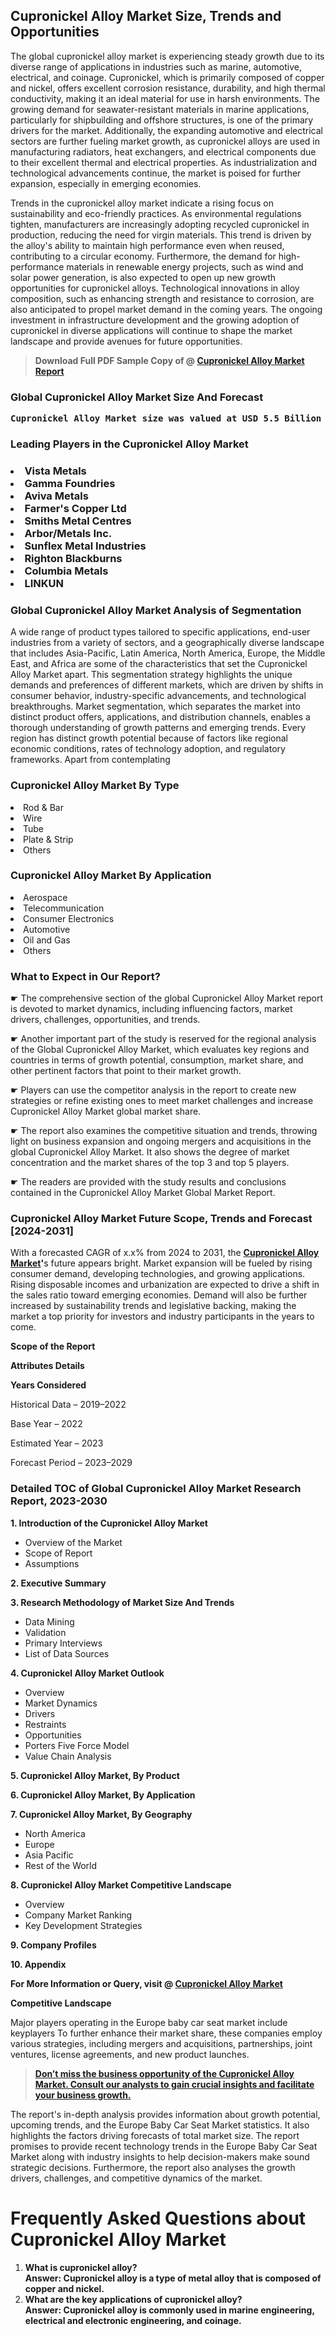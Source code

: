 <p> <h2>Cupronickel Alloy Market Size, Trends and Opportunities</h2><p>The global cupronickel alloy market is experiencing steady growth due to its diverse range of applications in industries such as marine, automotive, electrical, and coinage. Cupronickel, which is primarily composed of copper and nickel, offers excellent corrosion resistance, durability, and high thermal conductivity, making it an ideal material for use in harsh environments. The growing demand for seawater-resistant materials in marine applications, particularly for shipbuilding and offshore structures, is one of the primary drivers for the market. Additionally, the expanding automotive and electrical sectors are further fueling market growth, as cupronickel alloys are used in manufacturing radiators, heat exchangers, and electrical components due to their excellent thermal and electrical properties. As industrialization and technological advancements continue, the market is poised for further expansion, especially in emerging economies.<p>Trends in the cupronickel alloy market indicate a rising focus on sustainability and eco-friendly practices. As environmental regulations tighten, manufacturers are increasingly adopting recycled cupronickel in production, reducing the need for virgin materials. This trend is driven by the alloy's ability to maintain high performance even when reused, contributing to a circular economy. Furthermore, the demand for high-performance materials in renewable energy projects, such as wind and solar power generation, is also expected to open up new growth opportunities for cupronickel alloys. Technological innovations in alloy composition, such as enhancing strength and resistance to corrosion, are also anticipated to propel market demand in the coming years. The ongoing investment in infrastructure development and the growing adoption of cupronickel in diverse applications will continue to shape the market landscape and provide avenues for future opportunities.</p><blockquote id="" class=""><strong>Download Full PDF Sample Copy of @&nbsp;<a href="https://www.verifiedmarketreports.com/download-sample/?rid=678526&utm_source=Glob-Feb&utm_medium=258" target="_blank">Cupronickel Alloy Market Report</a>&nbsp;&nbsp;</strong></blockquote><h3 id="" class=""><strong>Global&nbsp;Cupronickel Alloy Market Size And Forecast</strong></h3><pre class="reader-text-block__code-block"><strong>Cupronickel Alloy Market size was valued at USD 5.5 Billion in 2022 and is projected to reach USD 8.2 Billion by 2030, growing at a CAGR of 5.2% from 2024 to 2030.</strong></pre><h3 id="" class="">Leading Players in the&nbsp;Cupronickel Alloy Market</h3><h3 class=""></Li><Li>Vista Metals</Li><Li> Gamma Foundries</Li><Li> Aviva Metals</Li><Li> Farmer's Copper Ltd</Li><Li> Smiths Metal Centres</Li><Li> Arbor/Metals Inc.</Li><Li> Sunflex Metal Industries</Li><Li> Righton Blackburns</Li><Li> Columbia Metals</Li><Li> LINKUN</h3><h3 id="" class="">Global&nbsp;Cupronickel Alloy Market Analysis of Segmentation</h3><p id="" class="">A wide range of product types tailored to specific applications, end-user industries from a variety of sectors, and a geographically diverse landscape that includes Asia-Pacific, Latin America, North America, Europe, the Middle East, and Africa are some of the characteristics that set the Cupronickel Alloy Market apart. This segmentation strategy highlights the unique demands and preferences of different markets, which are driven by shifts in consumer behavior, industry-specific advancements, and technological breakthroughs. Market segmentation, which separates the market into distinct product offers, applications, and distribution channels, enables a thorough understanding of growth patterns and emerging trends. Every region has distinct growth potential because of factors like regional economic conditions, rates of technology adoption, and regulatory frameworks. Apart from contemplating</p><h3 id="" class="">Cupronickel Alloy Market&nbsp;By Type</h3><p></Li><Li>Rod & Bar</Li><Li> Wire</Li><Li> Tube</Li><Li> Plate & Strip</Li><Li> Others</p><div class="" data-test-id=""><h3 id="" class="">Cupronickel Alloy Market&nbsp;By Application</h3></div><p class=""></Li><Li>Aerospace</Li><Li> Telecommunication</Li><Li> Consumer Electronics</Li><Li> Automotive</Li><Li> Oil and Gas</Li><Li> Others</p><div class="" data-test-id=""><h3><span class="">What to Expect in Our Report?</span></h3></div><div class="" data-test-id=""><p><span class="">☛ The comprehensive section of the global Cupronickel Alloy Market report is devoted to market dynamics, including influencing factors, market drivers, challenges, opportunities, and trends.</span></p></div><div class="" data-test-id=""><p><span class="">☛ Another important part of the study is reserved for the regional analysis of the Global Cupronickel Alloy Market, which evaluates key regions and countries in terms of growth potential, consumption, market share, and other pertinent factors that point to their market growth.</span></p></div><div class="" data-test-id=""><p><span class="">☛ Players can use the competitor analysis in the report to create new strategies or refine existing ones to meet market challenges and increase Cupronickel Alloy Market global market share.</span></p></div><div class="" data-test-id=""><p><span class="">☛ The report also examines the competitive situation and trends, throwing light on business expansion and ongoing mergers and acquisitions in the global Cupronickel Alloy Market. It also shows the degree of market concentration and the market shares of the top 3 and top 5 players.</span></p></div><div class="" data-test-id=""><p><span class="">☛ The readers are provided with the study results and conclusions contained in the Cupronickel Alloy Market Global Market Report.</span></p></div><div class="" data-test-id=""><h3><span class="">Cupronickel Alloy Market Future Scope, Trends and Forecast [2024-2031]</span></h3></div><div class="" data-test-id=""><p><span class="">With a forecasted CAGR of x.x% from 2024 to 2031, the <strong><a href="https://www.verifiedmarketreports.com/download-sample/?rid=678526&utm_source=Glob-Feb&utm_medium=258" target="_blank">Cupronickel Alloy Market</a>'</strong>s future appears bright. Market expansion will be fueled by rising consumer demand, developing technologies, and growing applications. Rising disposable incomes and urbanization are expected to drive a shift in the sales ratio toward emerging economies. Demand will also be further increased by sustainability trends and legislative backing, making the market a top priority for investors and industry participants in the years to come.</span></p><p id="ember66" class="ember-view reader-text-block__paragraph"><strong>Scope of the Report</strong></p><p id="ember67" class="ember-view reader-text-block__paragraph"><strong>Attributes Details</strong></p><p id="ember68" class="ember-view reader-text-block__paragraph"><strong>Years Considered</strong></p><p id="ember69" class="ember-view reader-text-block__paragraph">Historical Data &ndash; 2019&ndash;2022</p><p id="ember70" class="ember-view reader-text-block__paragraph">Base Year &ndash; 2022</p><p id="ember71" class="ember-view reader-text-block__paragraph">Estimated Year &ndash; 2023</p><p id="ember72" class="ember-view reader-text-block__paragraph">Forecast Period &ndash; 2023&ndash;2029</p></div><h3 id="" class="">Detailed TOC of Global Cupronickel Alloy Market Research Report, 2023-2030</h3><p id="" class=""><strong>1. Introduction of the Cupronickel Alloy Market</strong></p><ul><li>Overview of the Market</li><li>Scope of Report</li><li>Assumptions</li></ul><p id="" class=""><strong>2. Executive Summary</strong></p><p id="" class=""><strong>3. Research Methodology of Market Size And Trends</strong></p><ul><li>Data Mining</li><li>Validation</li><li>Primary Interviews</li><li>List of Data Sources</li></ul><p id="" class=""><strong>4. Cupronickel Alloy Market Outlook</strong></p><ul><li>Overview</li><li>Market Dynamics</li><li>Drivers</li><li>Restraints</li><li>Opportunities</li><li>Porters Five Force Model</li><li>Value Chain Analysis</li></ul><p id="" class=""><strong>5. Cupronickel Alloy Market, By Product</strong></p><p id="" class=""><strong>6. Cupronickel Alloy Market, By Application</strong></p><p id="" class=""><strong>7. Cupronickel Alloy Market, By Geography</strong></p><ul><li>North America</li><li>Europe</li><li>Asia Pacific</li><li>Rest of the World</li></ul><p id="" class=""><strong>8. Cupronickel Alloy Market Competitive Landscape</strong></p><ul><li>Overview</li><li>Company Market Ranking</li><li>Key Development Strategies</li></ul><p id="" class=""><strong>9. Company Profiles</strong></p><p id="" class=""><strong>10. Appendix</strong></p><p><strong>For More Information or Query, visit&nbsp;@ <a href="https://www.verifiedmarketreports.com/product/cupronickel-alloy-market/" target="_blank">Cupronickel Alloy Market</a></strong></p><p id="ember61" class="ember-view reader-text-block__paragraph"><strong>Competitive Landscape</strong></p><p id="ember62" class="ember-view reader-text-block__paragraph">Major players operating in the Europe baby car seat market include keyplayers To further enhance their market share, these companies employ various strategies, including mergers and acquisitions, partnerships, joint ventures, license agreements, and new product launches.</p><blockquote id="ember63" class="ember-view reader-text-block__blockquote"><strong><a href="https://www.verifiedmarketreports.com/download-sample/?rid=678526&utm_source=Glob-Feb&utm_medium=258" target="_blank">Don&rsquo;t miss the business opportunity of the Cupronickel Alloy Market. Consult our analysts to gain crucial insights and facilitate your business growth.</a></strong></blockquote><p id="ember64" class="ember-view reader-text-block__paragraph">The report's in-depth analysis provides information about growth potential, upcoming trends, and the Europe Baby Car Seat Market statistics. It also highlights the factors driving forecasts of total market size. The report promises to provide recent technology trends in the Europe Baby Car Seat Market along with industry insights to help decision-makers make sound strategic decisions. Furthermore, the report also analyses the growth drivers, challenges, and competitive dynamics of the market.</p><p class="ember-view reader-text-block__paragraph"><strong><h1>Frequently Asked Questions about Cupronickel Alloy Market</h1><ol><li><strong>What is cupronickel alloy?</strong><br>Answer: Cupronickel alloy is a type of metal alloy that is composed of copper and nickel.</li><li><strong>What are the key applications of cupronickel alloy?</strong><br>Answer: Cupronickel alloy is commonly used in marine engineering, electrical and electronic engineering, and coinage.</li><!--... (continue with remaining FAQs and answers) ...--></ol></body></html></strong></p>
